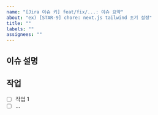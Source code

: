 ```yaml
---
name: "[Jira 이슈 키] feat/fix/...: 이슈 요약"
about: "ex) [STAR-9] chore: next.js tailwind 초기 설정"
title: ""
labels: ""
assignees: ""
---
```


<!--
name: [Jira 이슈 키] feat/fix/...: 이슈 요약
ex) [STAR-9] chore: next.js tailwind 초기 설정
-->

## 이슈 설명

## 작업

- [ ] 작업 1
- [ ] ...
